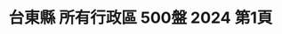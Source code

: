 ---
title: "台東縣 所有行政區 500盤 2024 第1頁"
description: "台東縣 所有行政區 500盤 2024 獲獎餐廳 第1頁"
keywords:
  - 美食競賽
  - 台灣美食
  - 美食精選
datePublished: "2025-06-30"
dateModified: "2025-07-04"
city: "台東縣"
district: "所有行政區"
award: "500盤"
year: "2024"
page: 1
count: 8

restaurants:
  - name: "日出禾作"
    city: "台東縣"
    district: "關山鎮"
    address: "台東縣關山鎮"
    phone: "0934254225"
    geo: "23.00883812667777, 121.17446331185239"
    link: "台東縣/關山鎮/日出禾作"
    google_map: "https://maps.app.goo.gl/fcdGazZMM8UPkXPcA"
    footinder: "https://footinder.com.tw/%E5%8F%B0%E6%9D%B1%E7%B8%A3%E9%97%9C%E5%B1%B1%E9%8E%AE/75186/"
    award:
    - name: "500盤"
      year: "2024"
  - name: "特選海產店"
    city: "台東縣"
    district: "台東市"
    address: "台東縣台東市松江路一段32號"
    phone: "089281447"
    geo: "22.79272824285487, 121.18677965733524"
    link: "台東縣/台東市/特選海產店"
    google_map: "https://maps.app.goo.gl/mNZ21cmpXpzRBajz6"
    footinder: "https://footinder.com.tw/%E5%8F%B0%E6%9D%B1%E7%B8%A3%E5%8F%B0%E6%9D%B1%E5%B8%82/84983/"
    award:
    - name: "500盤"
      year: "2024"
  - name: "宏昌客家菜"
    city: "台東縣"
    district: "關山鎮"
    address: "台東縣關山鎮6號"
    phone: "0985697077"
    geo: "23.053307036580946, 121.16618398337785"
    link: "台東縣/關山鎮/宏昌客家菜"
    google_map: "https://maps.app.goo.gl/849MTramZnyJYS9w9"
    footinder: "https://footinder.com.tw/%E5%8F%B0%E6%9D%B1%E7%B8%A3%E9%97%9C%E5%B1%B1%E9%8E%AE/75200/"
    award:
    - name: "500盤"
      year: "2024"
  - name: "邱爸爸海味"
    city: "台東縣"
    district: "長濱鄉"
    address: "台東縣長濱鄉10之1號"
    phone: "089801432"
    geo: "23.243997774507985, 121.41648646516678"
    link: "台東縣/長濱鄉/邱爸爸海味"
    google_map: "https://maps.app.goo.gl/ZUF3ousv9tSUXHyi8"
    footinder: "https://footinder.com.tw/%E5%8F%B0%E6%9D%B1%E7%B8%A3%E9%95%B7%E6%BF%B1%E9%84%89/5699/"
    award:
    - name: "500盤"
      year: "2024"
  - name: "翠華小館 客家料理"
    city: "台東縣"
    district: "池上鄉"
    address: "台東縣池上鄉中山路237號"
    phone: "089863487"
    geo: "23.125247816251342, 121.21940281524563"
    link: "台東縣/池上鄉/翠華小館_客家料理"
    google_map: "https://maps.app.goo.gl/rY6rAEqsSkWJNnf28"
    footinder: "https://footinder.com.tw/%E5%8F%B0%E6%9D%B1%E7%B8%A3%E6%B1%A0%E4%B8%8A%E9%84%89/77682/"
    award:
    - name: "500盤"
      year: "2024"
  - name: "一品香海產"
    city: "台東縣"
    district: "台東市"
    address: "台東縣台東市福建路102號"
    phone: "089318142"
    geo: "22.75515165434561, 121.15505777426316"
    link: "台東縣/台東市/一品香海產"
    google_map: "https://maps.app.goo.gl/T7jL3cCTU7cp8WQw8"
    footinder: "https://footinder.com.tw/%E5%8F%B0%E6%9D%B1%E7%B8%A3%E5%8F%B0%E6%9D%B1%E5%B8%82/143457/"
    award:
    - name: "500盤"
      year: "2024"
  - name: "王群翔慢食家宴"
    city: "台東縣"
    district: "池上鄉"
    address: "台東縣池上鄉號"
    phone: "0935284305"
    geo: "23.09662678314054, 121.21867408671986"
    link: "台東縣/池上鄉/王群翔慢食家宴"
    google_map: "https://maps.app.goo.gl/JQAWDoGTA3m7ps3z9"
    footinder: "https://footinder.com.tw/%E5%8F%B0%E6%9D%B1%E7%B8%A3%E6%B1%A0%E4%B8%8A%E9%84%89/75372/"
    award:
    - name: "500盤"
      year: "2024"
  - name: "Sinasera 24"
    city: "台東縣"
    district: "長濱鄉"
    address: "台東縣長濱鄉"
    phone: "089832558"
    geo: "23.277360797823285, 121.42279232649328"
    link: "台東縣/長濱鄉/Sinasera_24"
    google_map: "https://maps.app.goo.gl/xv6yQbSDcU37Jksz9"
    footinder: "https://footinder.com.tw/%E5%8F%B0%E6%9D%B1%E7%B8%A3%E9%95%B7%E6%BF%B1%E9%84%89/5698/"
    award:
    - name: "500盤"
      year: "2024"
---